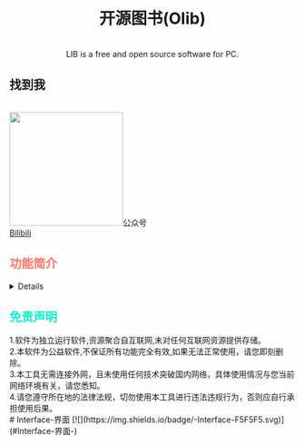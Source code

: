 <div align="center">
 <h1>开源图书(Olib)</h1>
<br>
LIB is a free and open source software for PC.
</div>


<div class="follow"><h2>找到我</h2> <br>
	<img src="http://pic.11xy.cn/miniolib/%E5%85%AC%E4%BC%97%E5%8F%B7.jpg" height="200px" width="200px">公众号</img>
 <br>
	<a href="https://space.bilibili.com/19276680" target="_blank">Bilibili</a>
</div>





<h2 style="color: #ff736b"><summary>功能简介</summary></h2>
<details>
1.软件开源，持续优化，无广告。<br>
2.便捷搜索  <br>
3.自定义文件存储位置<br>
</details>
<div class="statement">
    <h2 style="color: #0eefce">免责声明</h2>
    <span>
	1.软件为独立运行软件,资源聚合自互联网,未对任何互联网资源提供存储。<br>
	2.本软件为公益软件,不保证所有功能完全有效,如果无法正常使用，请您即刻删除。<br>
	3.本工具无需连接外网，且未使用任何技术突破国内网络，具体使用情况与您当前网络环境有关，请您悉知。<br>
	4.请您遵守所在地的法律法规，切勿使用本工具进行违法违规行为，否则应自行承担使用后果。<br>
   	</span>
</div>
# Interface-界面 [![](https://img.shields.io/badge/-Interface-F5F5F5.svg)](#Interface-界面-)

